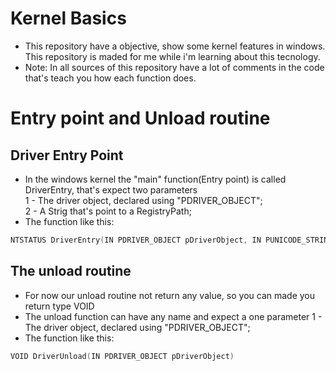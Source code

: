 # Kernel Basics

- This repository have a objective, show some kernel features in windows. This repository is maded for me while i'm learning about this tecnology.
- Note: In all sources of this repository have a lot of comments in the code that's teach you how each function does.   

# Entry point and Unload routine
## Driver Entry Point
- In the windows kernel the "main" function(Entry point) is called DriverEntry, that's expect two parameters</br>
1 - The driver object, declared using "PDRIVER_OBJECT";</br>
2 - A Strig that's point to a RegistryPath;</br>
- The function like this: 
```c
NTSTATUS DriverEntry(IN PDRIVER_OBJECT pDriverObject, IN PUNICODE_STRING pRegistryPath)
```

## The unload routine
- For now our unload routine not return any value, so you can made you return type VOID
- The unload function can have any name and expect a one parameter
1 - The driver object, declared using "PDRIVER_OBJECT";</br>
- The function like this:
```c
VOID DriverUnload(IN PDRIVER_OBJECT pDriverObject) 
```
